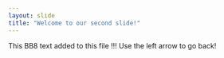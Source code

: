```yaml
---
layout: slide
title: "Welcome to our second slide!"
---
```

This BB8 text added to this file !!!
Use the left arrow to go back!
